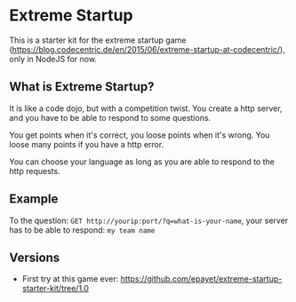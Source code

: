 # Extreme Startup

This is a starter kit for the extreme startup game 
(https://blog.codecentric.de/en/2015/06/extreme-startup-at-codecentric/), only in NodeJS for now.

## What is Extreme Startup?

It is like a code dojo, but with a competition twist. 
You create a http server, and you have to be able to respond to some questions. 

You get points when it's correct, you loose points when it's wrong. You loose many points if you have a http error.

You can choose your language as long as you are able to respond to the http requests.

## Example

To the question: `GET http://yourip:port/?q=what-is-your-name`,
your server has to be able to respond: `my team name`

## Versions

* First try at this game ever: https://github.com/epayet/extreme-startup-starter-kit/tree/1.0